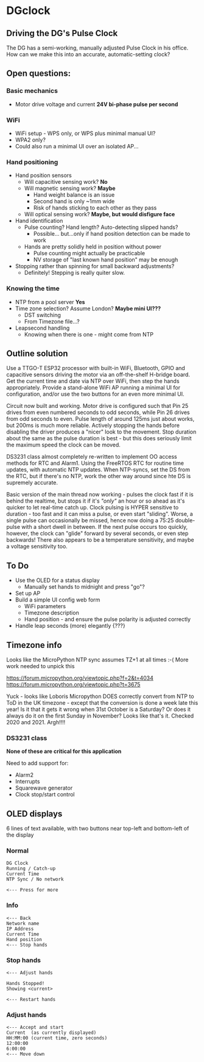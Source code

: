 # DGclock
## Driving the DG's Pulse Clock

The DG has a semi-working, manually adjusted Pulse Clock in his office. How can we make 
this into an accurate, automatic-setting clock?

## Open questions:
### Basic mechanics
* Motor drive voltage and current **24V bi-phase pulse per second**

### WiFi
* WiFi setup - WPS only, or WPS plus minimal manual UI?
* WPA2 only?
* Could also run a minimal UI over an isolated AP...

### Hand positioning
* Hand position sensors
  * Will capacitive sensing work? **No**
  * Will magnetic sensing work? **Maybe**
    * Hand weight balance is an issue
    * Second hand is only ~1mm wide
    * Risk of hands sticking to each other as they pass
  * Will optical sensing work? **Maybe, but would disfigure face**
* Hand identification
  * Pulse counting? Hand length?  Auto-detecting slipped hands? 
    * Possible... but...only if hand position detection can be made to work
  * Hands are pretty solidly held in position without power
    * Pulse counting might actually be practicable
    * NV storage of "last known hand position" may be enough
* Stopping rather than spinning for small backward adjustments?
  * Definitely! Stepping is really quiter slow.

### Knowing the time
* NTP from a pool server **Yes**
* Time zone selection? Assume London? **Maybe mini UI???**
  * DST switching
  * From Timezone file...?
* Leapsecond handling
  * Knowing when there is one - might come from NTP


## Outline solution

Use a TTGO-T ESP32 processor with built-in WiFi, Bluetooth, GPIO and capacitive sensors driving the motor via an off-the-shelf H-bridge board. Get the current time and date via NTP over WiFi, then step the hands appropriately. Provide a stand-alone WiFi AP running a minimal UI for configuration, and/or use the two buttons for an even more minimal UI.

Circuit now built and working. Motor drive is configured such that Pin 25 drives from even numbered seconds to odd seconds, while Pin 26 drives from odd seconds to even. Pulse length of around 125ms just about works, but 200ms is much more reliable. Actively stopping the hands before disabling the driver produces a "nicer" look to the movement. Stop duration about the same as the pulse duration is best - but this does seriously limit the maximum speed the clock can be moved.

DS3231 class almost completely re-written to implement OO access methods for RTC and Alarm1. Using the FreeRTOS RTC for routine time updates, with automatic NTP updates. When NTP-syncs, set the DS from the RTC, but if there's no NTP, work the other way around since hte DS is supremely accurate.

Basic version of the main thread now working - pulses the clock fast if it is behind the realtime, but stops it if it's *"only"* an hour or so ahead as it's quicker to let real-time catch up. Clock pulsing is HYPER sensitive to duration - too fast and it can miss a pulse, or even start "sliding". Worse, a single pulse can occasionally be missed, hence now doing a 75:25 double-pulse with a short dwell in between. If the next pulse occurs too quickly, however, the clock can "glide" forward by several seconds, or even step backwards! There also appears to be a temperature sensitivity, and maybe a voltage sensitivity too.

## To Do
* Use the OLED for a status display
  * Manually set hands to midnight and press "go"?
* Set up AP
* Build a simple UI config web form
  * WiFi parameters
  * Timezone description
  * Hand position - and ensure the pulse polarity is adjusted correctly
* Handle leap seconds (more) elegantly {???}

## Timezone info

Looks like the MicroPython NTP sync assumes TZ+1 at all times :-( More work needed to unpick this

  https://forum.micropython.org/viewtopic.php?f=2&t=4034
  https://forum.micropython.org/viewtopic.php?t=3675

  Yuck - looks like Loboris Micropython DOES correctly convert from NTP to ToD in the UK timezone - except that the conversion is done a week late this year! Is it that it gets it wrong when 31st October is a Saturday? Or does it always do it on the first Sunday in November? Looks like that's it. Checked 2020 and 2021. Argh!!!!

### DS3231 class

**None of these are critical for this application**

Need to add support for:
  * Alarm2
  * Interrupts
  * Squarewave generator
  * Clock stop/start control
  
## OLED displays
6 lines of text available, with two buttons near top-left and bottom-left of the display
### Normal

    DG Clock
    Running / Catch-up
    Current Time
    NTP Sync / No network

    <--- Press for more

### Info

    <--- Back
    Network name
    IP Address
    Current Time
    Hand position
    <--- Stop hands

### Stop hands

    <--- Adjust hands

    Hands Stopped!
    Showing <current>

    <--- Restart hands

### Adjust hands

    <--- Accept and start
    Current  (as currently displayed)
    HH:MM:00 (current time, zero seconds)
    12:00:00
    6:00:00
    <--- Move down
